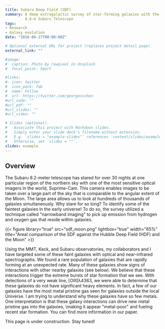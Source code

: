 ```yaml
---
title: Subaru Deep Field (SDF)
summary: A deep extragalactic survey of star-forming galaxies with the
         8.4-m Subaru Telescope
tags:
- Research
- Galaxy evolution
date: "2016-04-27T00:00:00Z"

# Optional external URL for project (replaces project detail page).
external_link: ""

#image:
#  caption: Photo by rawpixel on Unsplash
#  focal_point: Smart

#links:
#- icon: twitter
#  icon_pack: fab
#  name: Follow
#  url: https://twitter.com/georgecushen
#url_code: ""
#url_pdf: ""
#url_slides: ""
#url_video: ""

# Slides (optional).
#   Associate this project with Markdown slides.
#   Simply enter your slide deck's filename without extension.
#   E.g. `slides = "example-slides"` references `content/slides/example-slides.md`.
#   Otherwise, set `slides = ""`.
slides: example
---
```


## Overview

The Subaru 8.2-meter telescope has stared for over 30 nights at one particular
region of the northern sky with one of the most sensitive optical imagers in
the world, Suprime-Cam. This camera enables images to be taken over a large
part of the sky that is comparable to the angular extent of the Moon. The large
area allows us to look at hundreds of thousands of galaxies simultaneously.
Why stare for so long? To identify some of the faintest galaxies in the early
universe! To do so, the survey utilized a technique called "narrowband imaging"
to pick up emission from hydrogen and oxygen gas that reside within galaxies.

{{< figure library="true" src="sdf_moon.png" lightbox="true" width="65%"
    title="Areal comparison of the SDF against the Hubble Deep Field (HDF) and the Moon" >}}

Using the MMT, Keck, and Subaru observatories, my collaborators and I have
targeted some of these faint galaxies with optical and near-infrared
spectrographs. We found a rare population of galaxies that are rapidly forming
at an unexpected rate. Many of these galaxies show signs of interactions with
other nearby galaxies (see below). We believe that these interactions trigger
the extreme bursts of star formation that we see. With detections of a very
weak line, [OIII]λ4363, we were able to determine that these galaxies do not
have significant heavy elements. In fact, a few of our galaxies have the most
metal pristine gas seen for galaxies outside the local Universe. I am trying to
understand why these galaxies have so few metals. One interpretation is that
these galaxy interactions can drive new metal pristine gas into the galaxies,
\making it appear "metal-poor" and fueling recent star formation. You can
find more information in our paper.

This page is under construction. Stay tuned!
